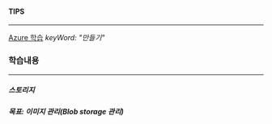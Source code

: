 #### TIPS
---
[Azure 학습](https://learn.microsoft.com/ko-kr/training/azure/) _keyWord: "만들기"_
### 학습내용
---
##### 스토리지

##### 목표: 이미지 관리(Blob storage 관리)